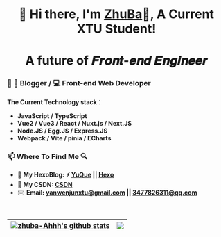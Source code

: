 <h1 align="center"> 🎉 Hi there, I'm <a href="https://github.com/zhuba-Ahhh">ZhuBa</a>👋, A Current XTU Student!</h1>
<h1 align="center">A future of 𝑭𝒓𝒐𝒏𝒕-𝒆𝒏𝒅 𝑬𝒏𝒈𝒊𝒏𝒆𝒆𝒓  </h1>

### 📄 🎨 **Blogger** / 💻 **Front-end Web Developer**

**The Current Technology stack**：

  - **JavaScript / TypeScript**
  - **Vue2 / Vue3 / React / Nuxt.js / Next.JS**
  - **Node.JS / Egg.JS / Express.JS**
  - **Webpack / Vite / pinia / ECharts**


### 📫 Where To Find Me 🔍
- 📝 **My HexoBlog: ⚡ [YuQue](https://www.yuque.com/shanqinghuayuran-ijoer/vknakv) || [Hexo](https://www.zhuba.cloud/)**
- 💬 **My CSDN: [CSDN](https://blog.csdn.net/qq_53904578)**
- ✉️ **Email: yanwenjunxtu@gmail.com || 3477826311@qq.com**
<br>
<!-- <p align="center">
  <img  height="150px" src="https://github-readme-stats.vercel.app/api?username=zhuba-Ahhh&hide_title=true&hide_border=true&show_icons=trueline_height=21&text_color=000&icon_color=000&bg_color=0,ea6161,ffc64d,fffc4d,52fa5a&theme=graywhite"></img>
  <img height="150px" src="https://github-readme-stats.vercel.app/api/top-langs/?username=zhuba-Ahhh&hide_title=true&hide_border=true&layout=compact&hide_border=true&show_icons=trueline_height=40&text_color=000&icon_color=000&bg_color=0,ea6161,ffc64d,fffc4d,52fa5a&theme=graywhite&langs_count=8"></img> 
</p> -->

| <a href="https://github.com/zhuba-Ahhh/github-readme-stats"><img align="center" src="https://github-readme-stats.vercel.app/api?username=zhuba-Ahhh&show_icons=true&include_all_commits=true&theme=buefy&hide_border=true" alt="zhuba-Ahhh's github stats" /></a> | <a href="https://github.com/zhuba-Ahhh/github-readme-stats"><img align="center" src="https://github-readme-stats.vercel.app/api/top-langs/?username=zhuba-Ahhh&layout=compact&theme=buefy&hide_border=true&langs_count=8" /></a> |
| ------------- | ------------- |
